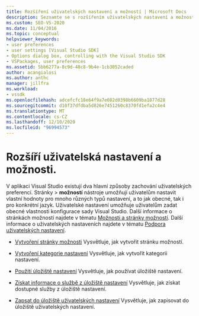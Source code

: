 ```yaml
---
title: Rozšíření uživatelských nastavení a možností | Microsoft Docs
description: Seznamte se s rozšířením uživatelských nastavení a možností v sadě Visual Studio SDK pomocí prostředků v tomto článku.
ms.custom: SEO-VS-2020
ms.date: 11/04/2016
ms.topic: conceptual
helpviewer_keywords:
- user preferences
- user settings [Visual Studio SDK]
- Options dialog box, controlling with the Visual Studio SDK
- VSPackages, user preferences
ms.assetid: 5bb6277a-8c9d-48c8-9b4e-1cb3052caded
author: acangialosi
ms.author: anthc
manager: jillfra
ms.workload:
- vssdk
ms.openlocfilehash: adcefcfc18e64f9a7e082d0398b6609ba1877d28
ms.sourcegitcommit: d10f37dfdba5d826e7451260c8370fd1efa2c4e4
ms.translationtype: MT
ms.contentlocale: cs-CZ
ms.lasthandoff: 12/10/2020
ms.locfileid: "96994573"
---
```

# <a name="extend-user-settings-and-options"></a>Rozšíří uživatelská nastavení a možnosti.
V aplikaci Visual Studio existují dva hlavní způsoby zachování uživatelských preferencí. Stránky   >  **možností** nástroje umožňují uživatelům nastavit vlastní hodnoty pro mnoho různých typů nastavení, a to jak obecné, tak i pro konkrétní jazyk. Uživatelské nastavení umožňuje uživatelům zadat obecné vlastnosti konfigurace sady Visual Studio. Další informace o stránkách možností najdete v tématu [Možnosti a stránky možností](../extensibility/internals/options-and-options-pages.md). Další informace o uživatelských nastaveních najdete v tématu [Podpora uživatelských nastavení](../extensibility/internals/support-for-user-settings.md).

- [Vytvoření stránky možnosti](../extensibility/creating-an-options-page.md) Vysvětluje, jak vytvořit stránku možností.

- [Vytvoření kategorie nastavení](../extensibility/creating-a-settings-category.md) Vysvětluje, jak vytvořit kategorii nastavení.

- [Použití úložiště nastavení](../extensibility/using-the-settings-store.md) Vysvětluje, jak používat úložiště nastavení.

- [Získat informace o službě z úložiště nastavení](../extensibility/getting-service-information-from-the-settings-store.md) Vysvětluje, jak získat dostupné služby z úložiště nastavení.

- [Zapsat do úložiště uživatelských nastavení](../extensibility/writing-to-the-user-settings-store.md) Vysvětluje, jak zapisovat do úložiště uživatelských nastavení.

